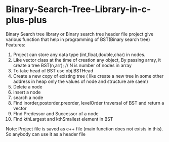 # Binary-Search-Tree-Library-in-c-plus-plus
Binary Search tree library or Binary search tree header file project give various function 
that help in programming of BST(Binary search tree)
Features:
1. Project can store any data type (int,float,double,char) in nodes.
2. Like vector class at the time of creation any object, By passing array, it create a tree 
    BST<int>(n,arr); // N is number of nodes in array
3. To take head of BST use obj.BSTHead
4. Create a new copy of existing tree ( like create a new tree in some other address in heap only the values of node and structure are saem)
5. Delete a node
6. insert a node
7. search a node
8. Find inorder,postorder,preorder, levelOrder traversal of BST and return a vector
9. FInd Predessor and Successor of a node
10. Find kthLargest and kthSmallest element in BST

Note: Project file is saved as c++ file (main function does not exists in this). So anybody can use it as a header file
